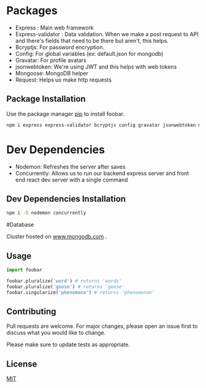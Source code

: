 # Packages

- Express : Main web framework
- Express-validator : Data validation. When we make a post request to API and there's fields that need to be there but aren't, this helps.
- Bcryptjs: For password encryption.
- Config: For global variables (ex: default.json for mongodb)
- Gravatar: For profile avatars
- jsonwebtoken: We're using JWT and this helps with web tokens
- Mongoose: MongoDB helper
- Request: Helps us make http requests


## Package Installation

Use the package manager [pip](https://pip.pypa.io/en/stable/) to install foobar.

```bash
npm i express express-validator bcryptjs config gravatar jsonwebtoken mongoose request
```

# Dev Dependencies
- Nodemon: Refreshes the server after saves
- Concurrently: Allows us to run our backend express server and front end react dev server with a single command

## Dev Dependencies Installation

```bash
npm i -D nodemon concurrently
```

#Database

Cluster hosted on www.mongodb.com .

## Usage

```python
import foobar

foobar.pluralize('word') # returns 'words'
foobar.pluralize('goose') # returns 'geese'
foobar.singularize('phenomena') # returns 'phenomenon'
```

## Contributing
Pull requests are welcome. For major changes, please open an issue first to discuss what you would like to change.

Please make sure to update tests as appropriate.

## License
[MIT](https://choosealicense.com/licenses/mit/)